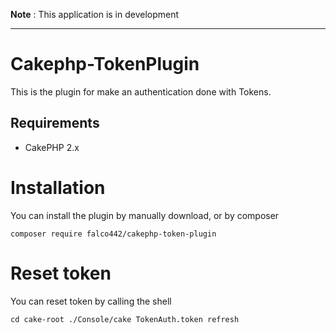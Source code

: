 **Note** : This application is in development

___


# Cakephp-TokenPlugin


This is the plugin for make an authentication done with Tokens.

## Requirements

* CakePHP 2.x

# Installation

You can install the plugin by manually download, or by composer

```
composer require falco442/cakephp-token-plugin
```


# Reset token

You can reset token by calling the shell

```
cd cake-root ./Console/cake TokenAuth.token refresh
```